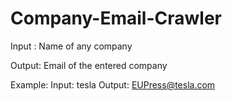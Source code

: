 # Company-Email-Crawler
Input : Name of any company

Output: Email of the entered company

Example:
        Input: tesla
        Output: EUPress@tesla.com
